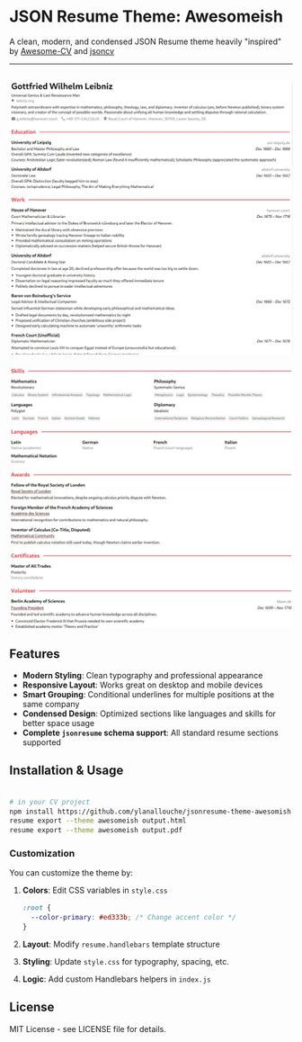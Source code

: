 # JSON Resume Theme: Awesomeish

A clean, modern, and condensed JSON Resume theme heavily "inspired" by [Awesome-CV](https://github.com/posquit0/Awesome-CV) and [jsoncv](https://github.com/reorx/jsoncv) 

---
![](./awesomish-1.jpg)
---
![](./awesomish-2.jpg)

## Features

- **Modern Styling**: Clean typography and professional appearance
- **Responsive Layout**: Works great on desktop and mobile devices
- **Smart Grouping**: Conditional underlines for multiple positions at the same company
- **Condensed Design**: Optimized sections like languages and skills for better space usage
- **Complete `jsonresume` schema support**: All standard resume sections supported


## Installation & Usage

```bash

# in your CV project
npm install https://github.com/ylanallouche/jsonresume-theme-awesomish
resume export --theme awesomeish output.html
resume export --theme awesomeish output.pdf

```

### Customization

You can customize the theme by:

1. **Colors**: Edit CSS variables in `style.css`
   ```css
   :root {
     --color-primary: #ed333b; /* Change accent color */
   }
   ```

2. **Layout**: Modify `resume.handlebars` template structure

3. **Styling**: Update `style.css` for typography, spacing, etc.

4. **Logic**: Add custom Handlebars helpers in `index.js`

## License

MIT License - see LICENSE file for details.
